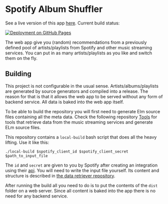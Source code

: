 # Spotify Album Shuffler

See a live version of this app [here](https://kassettenwechsler.de). Current build status:

[![Deployment on GitHub Pages](https://github.com/b0wter/shuffler-frontend/actions/workflows/build.yml/badge.svg?branch=master)](https://github.com/b0wter/shuffler-frontend/actions/workflows/build.yml)

The web app give you (random) recommendations from a previously defined pool of artists/playlists from Spotify and other music streaming services. You can put in as many artists/playlists as you like and switch them on the fly.

## Building
This project is not configurable in the usual sense. Artists/albums/playlists are generated by source generators and compiled into a release. The reason for that is that it allows the web app to be served without any form of backend service. All data is baked into the web app itself.

To be able to build the repository you will first need to generate Elm source files containing all the meta data. Check the following repository [Tools](https://github.com/AlbumShuffler/DataRetrieverNet) for tools that retrieve data from the music streaming services and generate ELm source files.

This repository contains a `local-build` bash script that does all the heavy lifting. Use it like this:
```
./local-build $spotify_client_id $spotify_client_secret $path_to_input_file
```
The `id` and `secret` are given to you by Spotify after creating an integration using their [api](https://developer.spotify.com/).
You will need to write the input file yourself.
Its content and structure is described in [the data retriever repository](https://developer.spotify.com/).

After running the build all you need to do is to put the contents of the `dist` folder on a web server.
Since all content is baked into the app there is no need for any backend service.
